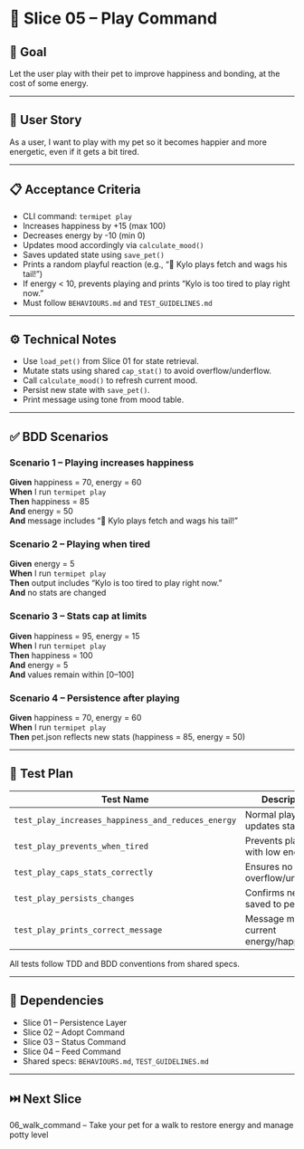 # 🧩 Slice 05 – Play Command

## 🧠 Goal
Let the user play with their pet to improve happiness and bonding, at the cost of some energy.

---

## 👤 User Story
As a user, I want to play with my pet so it becomes happier and more energetic, even if it gets a bit tired.

---

## 📋 Acceptance Criteria

- CLI command: `termipet play`
- Increases happiness by +15 (max 100)
- Decreases energy by -10 (min 0)
- Updates mood accordingly via `calculate_mood()`
- Saves updated state using `save_pet()`
- Prints a random playful reaction (e.g., “🎾 Kylo plays fetch and wags his tail!”)
- If energy < 10, prevents playing and prints “Kylo is too tired to play right now.”
- Must follow `BEHAVIOURS.md` and `TEST_GUIDELINES.md`

---

## ⚙️ Technical Notes

- Use `load_pet()` from Slice 01 for state retrieval.
- Mutate stats using shared `cap_stat()` to avoid overflow/underflow.
- Call `calculate_mood()` to refresh current mood.
- Persist new state with `save_pet()`.
- Print message using tone from mood table.

---

## ✅ BDD Scenarios

### Scenario 1 – Playing increases happiness
**Given** happiness = 70, energy = 60  
**When** I run `termipet play`  
**Then** happiness = 85  
**And** energy = 50  
**And** message includes “🎾 Kylo plays fetch and wags his tail!”

### Scenario 2 – Playing when tired
**Given** energy = 5  
**When** I run `termipet play`  
**Then** output includes “Kylo is too tired to play right now.”  
**And** no stats are changed

### Scenario 3 – Stats cap at limits
**Given** happiness = 95, energy = 15  
**When** I run `termipet play`  
**Then** happiness = 100  
**And** energy = 5  
**And** values remain within [0–100]

### Scenario 4 – Persistence after playing
**Given** happiness = 70, energy = 60  
**When** I run `termipet play`  
**Then** pet.json reflects new stats (happiness = 85, energy = 50)

---

## 🧪 Test Plan

| Test Name | Description |
|------------|--------------|
| `test_play_increases_happiness_and_reduces_energy` | Normal play updates stats |
| `test_play_prevents_when_tired` | Prevents playing with low energy |
| `test_play_caps_stats_correctly` | Ensures no overflow/underflow |
| `test_play_persists_changes` | Confirms new state saved to pet.json |
| `test_play_prints_correct_message` | Message matches current energy/happiness |

All tests follow TDD and BDD conventions from shared specs.

---

## 🔗 Dependencies

- Slice 01 – Persistence Layer  
- Slice 02 – Adopt Command  
- Slice 03 – Status Command  
- Slice 04 – Feed Command  
- Shared specs: `BEHAVIOURS.md`, `TEST_GUIDELINES.md`

---

## ⏭️ Next Slice

06_walk_command – Take your pet for a walk to restore energy and manage potty level
